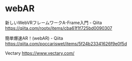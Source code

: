# webAR

新しいWebVRフレームワークA-Frame入門 - Qiita
https://qiita.com/rootx/items/cba61f1f725bd0090307

簡単爆速AR！(webAR) - Qiita
https://qiita.com/poccariswet/items/5f24b23341626f9e0f5d

Vectary
https://www.vectary.com/

